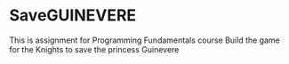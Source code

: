 # SaveGUINEVERE

This is assignment for Programming Fundamentals course
Build the game for the Knights to save the princess Guinevere

